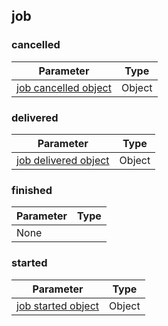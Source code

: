 ## job

### cancelled
| Parameter                                    | Type    |
| -------------------------------------------- | ------- |
| [job cancelled object](data.md#eventsjobcancelled) | Object  |

### delivered
| Parameter                                    | Type    |
| -------------------------------------------- | ------- |
| [job delivered object](data.md#eventsjobdelivered) | Object  |

### finished
| Parameter | Type    |
| --------- | ------- |
| None      |         |

### started
| Parameter                                | Type    |
| ---------------------------------------- | ------- |
| [job started object](data.md#eventsjobstarted) | Object  |
